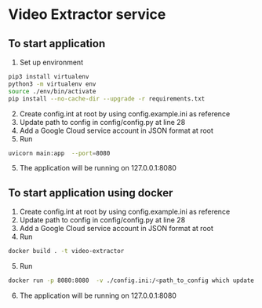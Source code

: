# Video Extractor service

## To start application
1. Set up environment
```sh
pip3 install virtualenv
python3 -m virtualenv env
source ./env/bin/activate
pip install --no-cache-dir --upgrade -r requirements.txt
```
2. Create config.int at root by using config.example.ini as reference
3. Update path to config in config/config.py at line 28
4. Add a Google Cloud service account in JSON format at root
5. Run
```sh
uvicorn main:app  --port=8080
```
5. The application will be running on 127.0.0.1:8080

## To start application using docker
1. Create config.int at root by using config.example.ini as reference
2. Update path to config in config/config.py at line 28
3. Add a Google Cloud service account in JSON format at root
4. Run
```sh
docker build . -t video-extractor
```
5. Run
```sh
docker run -p 8080:8080  -v ./config.ini:/<path_to_config which update at step 2> video-extractor -d
```
6. The application will be running on 127.0.0.1:8080